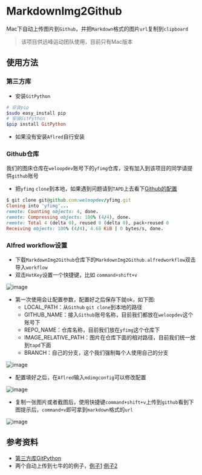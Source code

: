 # MarkdownImg2Github

Mac下自动上传图片到`Github`，并把`Markdown`格式的图片`url`复制到`clipboard`

> 该项目供远峰运动团队使用，目前只有Mac版本

## 使用方法

### 第三方库

- 安装`GitPython`

```ruby
# 安装pip
$sudo easy_install pip
# 安装GitPython
$pip install GitPython
```

- 如果没有安装`Aflred`自行安装

### Github仓库

我们的图床仓库在`weloopdev`账号下的`yfimg`仓库，没有加入到该项目的同学请提供`github`账号

- 把`yfimg` `clone`到本地，如果遇到问题请到`TAPD`上去看下[Github的配置](https://www.tapd.cn/20084761/markdown_wikis/view/#1120084761001000712)

```ruby
$ git clone git@github.com:weloopdev/yfimg.git
Cloning into 'yfimg'...
remote: Counting objects: 4, done.
remote: Compressing objects: 100% (4/4), done.
remote: Total 4 (delta 0), reused 0 (delta 0), pack-reused 0
Receiving objects: 100% (4/4), 4.68 KiB | 0 bytes/s, done.
```

### Alfred workflow设置

- 下载`MarkdownImg2Github`仓库下的`MarkdownImg2Github.alfredworkflow`双击导入`workflow`
- 双击`HotKey`设置一个快捷键，比如 `command+shift+v`

![image](https://raw.githubusercontent.com/weloopdev/yfimg/yangxi/tapd/1489334346502.png)

- 第一次使用会让配置参数，配置好之后保存下就ok，如下图:
  - LOCAL_PATH：从`Github` `git clone`到本地的路径
  - GITHUB_NAME：接入`Github`账号名称，目前我们都放在`weloopdev`这个账号下
  - REPO_NAME：仓库名称，目前我们放在`yfimg`这个仓库下
  - IMAGE_RELATIVE_PATH：图片在仓库下面的相对路径，目前我们统一放到`tapd`下面
  - BRANCH：自己的分支，这个我们强制每个人使用自己的分支

![image](https://raw.githubusercontent.com/weloopdev/yfimg/yangxi/tapd/1489334473397.png)

- 配置填好之后，在`Aflred`输入`mdimgconfig`可以修改配置

![image](https://raw.githubusercontent.com/weloopdev/yfimg/yangxi/tapd/1489335067854.png)

- 复制一张图片或者截图后，使用快捷键`command+shift+v`上传到`github`看到下图提示后，`command+v`即可拿到`markdown`格式的`url`

![image](https://raw.githubusercontent.com/weloopdev/yfimg/yangxi/tapd/1489335617663.png)



## 参考资料

- [第三方库GitPython](http://stackoverflow.com/questions/1456269/python-git-module-experiences)
- 两个自动上传到七牛的的例子，[例子1](https://github.com/tiann/markdown-img-upload) [例子2](https://github.com/kaito-kidd/markdown-image-alfred)